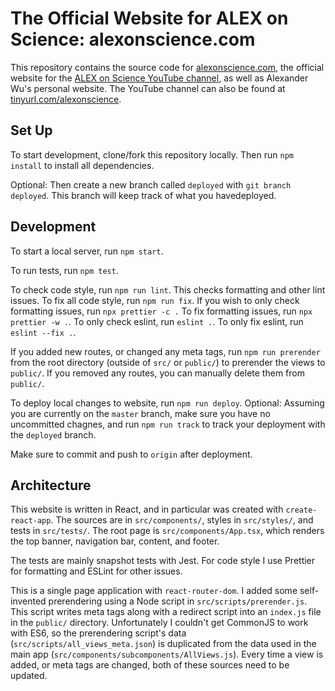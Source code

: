 # The Official Website for ALEX on Science: alexonscience.com

This repository contains the source code for
[alexonscience.com](alexonscience.com),
the official website for the
[ALEX on Science YouTube channel](https://www.youtube.com/channel/UCaV0jdBmPzgBk6AYweICoMA),
as well as Alexander Wu's personal website. The YouTube channel can also be found at
[tinyurl.com/alexonscience](https://tinyurl.com/alexonscience).

## Set Up

To start development, clone/fork this repository locally. Then run `npm install` to install all dependencies.

Optional: Then create a new branch called `deployed` with `git branch deployed`. This branch will
keep track of what you havedeployed.

## Development

To start a local server, run `npm start`.

To run tests, run `npm test`.

To check code style, run `npm run lint`. This checks formatting and other lint issues. To fix
all code style, run `npm run fix`. If you wish to only check formatting issues, run
`npx prettier -c .` To fix formatting issues, run `npx prettier -w .`. To only check eslint,
run `eslint .`. To only fix eslint, run `eslint --fix .`.

If you added new routes, or changed any meta tags, run `npm run prerender` from the root
directory (outside of `src/` or `public/`) to prerender the views to `public/`. If you removed
any routes, you can manually delete them from `public/`.

To deploy local changes to website, run `npm run deploy`. Optional: Assuming you are currently
on the `master` branch, make sure you have no uncommitted chagnes, and run `npm run track` to
track your deployment with the `deployed` branch.

Make sure to commit and push to `origin` after deployment.

## Architecture

This website is written in React, and in particular was created with `create-react-app`. The
sources are in `src/components/`, styles in `src/styles/`, and tests in `src/tests/`. The root
page is `src/components/App.tsx`, which renders the top banner, navigation bar, content, and
footer.

The tests are mainly snapshot tests with Jest. For code style I use Prettier for formatting
and ESLint for other issues.

This is a single page application with `react-router-dom`.
I added some self-invented prerendering using a Node script in `src/scripts/prerender.js`.
This script writes meta tags along with a redirect script into an `index.js` file in the
`public/` directory. Unfortunately I couldn't get CommonJS to work with ES6, so the
prerendering script's data (`src/scripts/all_views_meta.json`) is duplicated from the data used in the main app (`src/components/subcomponents/AllViews.js`). Every time
a view is added, or meta tags are changed, both of these sources need to be updated.

